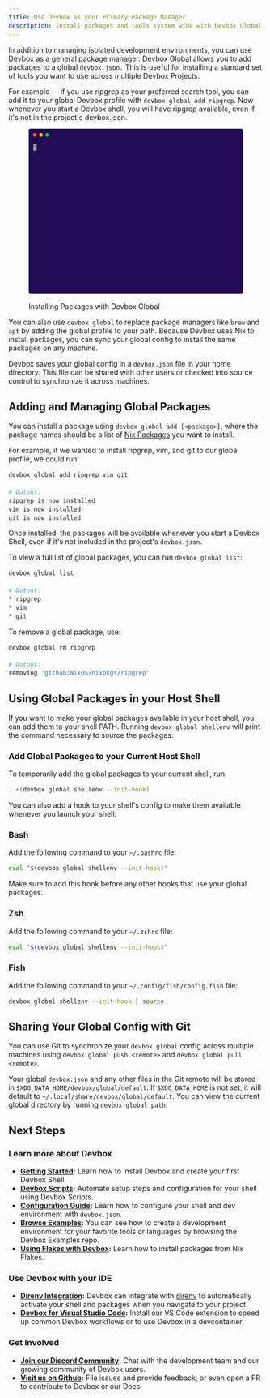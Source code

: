 ```yaml
---
title: Use Devbox as your Primary Package Manager
description: Install packages and tools system wide with Devbox Global
---
```


In addition to managing isolated development environments, you can use Devbox as a general package manager. Devbox Global allows you to add packages to a global `devbox.json.` This is useful for installing a standard set of tools you want to use across multiple Devbox Projects.

For example — if you use ripgrep as your preferred search tool, you can add it to your global Devbox profile with `devbox global add ripgrep`. Now whenever you start a Devbox shell, you will have ripgrep available, even if it's not in the project's devbox.json.

<figure>

![Installing ripgrep using `devbox global add ripgrep](../static/img/devbox_global.svg)

<figcaption>Installing Packages with Devbox Global</figcaption>
</figure>

You can also use `devbox global` to replace package managers like `brew` and `apt` by adding the global profile to your path. Because Devbox uses Nix to install packages, you can sync your global config to install the same packages on any machine.

Devbox saves your global config in a `devbox.json` file in your home directory. This file can be shared with other users or checked into source control to synchronize it across machines.


## Adding and Managing Global Packages

You can install a package using `devbox global add [<package>]`, where the package names should be a list of [Nix Packages](https://search.nixos.org/packages) you want to install.

For example, if we wanted to install ripgrep, vim, and git to our global profile, we could run:

```bash
devbox global add ripgrep vim git

# Output:
ripgrep is now installed
vim is now installed
git is now installed
```

Once installed, the packages will be available whenever you start a Devbox Shell, even if it's not included in the project's `devbox.json`.

To view a full list of global packages, you can run `devbox global list`:

```bash
devbox global list

# Output:
* ripgrep
* vim
* git
```

To remove a global package, use:

```bash
devbox global rm ripgrep

# Output:
removing 'github:NixOS/nixpkgs/ripgrep'
```

## Using Global Packages in your Host Shell

If you want to make your global packages available in your host shell, you can add them to your shell PATH. Running `devbox global shellenv` will print the command necessary to source the packages.

### Add Global Packages to your Current Host Shell
To temporarily add the global packages to your current shell, run:

```bash
. <(devbox global shellenv --init-hook)
```

You can also add a hook to your shell's config to make them available whenever you launch your shell:

### Bash

Add the following command to your `~/.bashrc` file:

```bash
eval "$(devbox global shellenv --init-hook)"
```

Make sure to add this hook before any other hooks that use your global packages.

### Zsh
Add the following command to your `~/.zshrc` file:

```bash
eval "$(devbox global shellenv --init-hook)"
```

### Fish

Add the following command to your `~/.config/fish/config.fish` file:

```bash
devbox global shellenv --init-hook | source
```

## Sharing Your Global Config with Git

You can use Git to synchronize your `devbox global` config across multiple machines using `devbox global push <remote>` and `devbox global pull <remote>`.

Your global `devbox.json` and any other files in the Git remote will be stored in `$XDG_DATA_HOME/devbox/global/default`. If `$XDG_DATA_HOME` is not set, it will default to `~/.local/share/devbox/global/default`. You can view the current global directory by running `devbox global path`.

## Next Steps

### Learn more about Devbox

* **[Getting Started](quickstart.mdx):** Learn how to install Devbox and create your first Devbox Shell.
* **[Devbox Scripts](guides/scripts.md):** Automate setup steps and configuration for your shell using Devbox Scripts.
* **[Configuration Guide](configuration.md):** Learn how to configure your shell and dev environment with `devbox.json`.
* **[Browse Examples](https://github.com/jetify-com/devbox-examples):** You can see how to create a development environment for your favorite tools or languages by browsing the Devbox Examples repo.
* **[Using Flakes with Devbox](guides/using_flakes.md):** Learn how to install packages from Nix Flakes.

### Use Devbox with your IDE

* **[Direnv Integration](ide_configuration/direnv.md):** Devbox can integrate with [direnv](https://direnv.net/) to automatically activate your shell and packages when you navigate to your project.
* **[Devbox for Visual Studio Code](https://marketplace.visualstudio.com/items?itemName=jetpack-io.devbox):** Install our VS Code extension to speed up common Devbox workflows or to use Devbox in a devcontainer.

### Get Involved

* **[Join our Discord Community](https://discord.gg/jetify):** Chat with the development team and our growing community of Devbox users.
* **[Visit us on Github](https://github.com/jetify-com/devbox):** File issues and provide feedback, or even open a PR to contribute to Devbox or our Docs.

